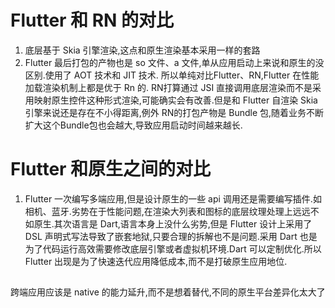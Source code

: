 # Flutter 和 RN 的对比
1. 底层基于 Skia 引擎渲染,这点和原生渲染基本采用一样的套路
2. Flutter 最后打包的产物也是 so 文件、a 文件,单从应用启动上来说和原生的没区别.使用了 AOT 技术和 JIT 技术.
所以单纯对比Flutter、RN,Flutter 在性能加载渲染机制上都是优于 Rn 的.
RN打算通过 JSI 直接调用底层渲染而不是采用映射原生控件这种形式渲染,可能确实会有改善.但是和 Flutter 自渲染 Skia 引擎来说还是存在不小得距离,例外 RN的打包产物是 Bundle 包,随着业务不断扩大这个Bundle包也会越大,导致应用启动时间越来越长.
# Flutter 和原生之间的对比
1. Flutter 一次编写多端应用,但是设计原生的一些 api 调用还是需要编写插件.如相机、蓝牙.劣势在于性能问题,在渲染大列表和图标的底层纹理处理上远远不如原生.其次语言是 Dart,语言本身上没什么劣势,但是 Flutter 设计上采用了 DSL 声明式写法导致了嵌套地狱,只要合理的拆解也不是问题.采用 Dart 也是为了代码运行高效需要修改底层引擎或者虚拟机环境.Dart 可以定制优化.所以 Flutter 出现是为了快速迭代应用降低成本,而不是打破原生应用地位.

##
跨端应用应该是 native 的能力延升,而不是想着替代,不同的原生平台差异化太大了